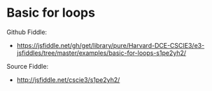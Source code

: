 # Basic for loops

Github Fiddle:
- https://jsfiddle.net/gh/get/library/pure/Harvard-DCE-CSCIE3/e3-jsfiddles/tree/master/examples/basic-for-loops-s1pe2yh2/

Source Fiddle:
- http://jsfiddle.net/cscie3/s1pe2yh2/

